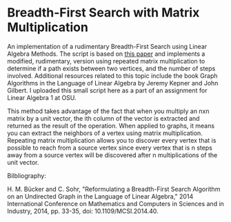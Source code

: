 # Breadth-First Search with Matrix Multiplication
An implementation of a rudimentary Breadth-First Search using Linear Algebra Methods. The script is based on [this paper](https://ieeexplore.ieee.org/document/7046157) and implements a modified, rudimentary, version using repeated matrix multiplication to determine if a path exists between two vertices, and the number of steps involved. Additional resources related to this topic include the book Graph Algorithms in the Language of Linear Algebra by Jeremy Kepner and John Gilbert. I uploaded this small script here as a part of an assignment for Linear Algebra 1 at OSU.

This method takes advantage of the fact that when you multiply an nxn matrix by a unit vector, the ith column of the vector is extracted and returned as the result of the operation. When applied to graphs, it means you can extract the neighbors of a vertex using matrix multiplication. Repeating matrix multiplication allows you to discover every vertex that is possible to reach from a source vertex since every vertex that is n steps away from a source vertex will be discovered after n multiplications of the unit vector. 

Bilbliography:

H. M. Bücker and C. Sohr, "Reformulating a Breadth-First Search Algorithm on an Undirected Graph in the Language of Linear Algebra," 2014 International Conference on Mathematics and Computers in Sciences and in Industry, 2014, pp. 33-35, doi: 10.1109/MCSI.2014.40.
